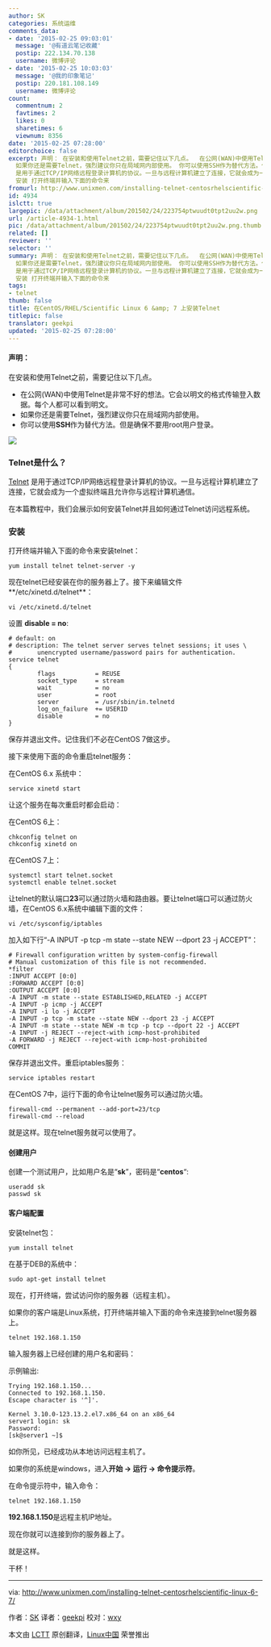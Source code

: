 ```yaml
---
author: SK
categories: 系统运维
comments_data:
- date: '2015-02-25 09:03:01'
  message: '@有道云笔记收藏'
  postip: 222.134.70.138
  username: 微博评论
- date: '2015-02-25 10:03:03'
  message: '@我的印象笔记'
  postip: 220.181.108.149
  username: 微博评论
count:
  commentnum: 2
  favtimes: 2
  likes: 0
  sharetimes: 6
  viewnum: 8356
date: '2015-02-25 07:28:00'
editorchoice: false
excerpt: 声明： 在安装和使用Telnet之前，需要记住以下几点。  在公网(WAN)中使用Telnet是非常不好的想法。它会以明文的格式传输登入数据。每个人都可以看到明文。
  如果你还是需要Telnet，强烈建议你只在局域网内部使用。 你可以使用SSH作为替代方法。但是确保不要用root用户登录。   Telnet是什么？ Telnet
  是用于通过TCP/IP网络远程登录计算机的协议。一旦与远程计算机建立了连接，它就会成为一个虚拟终端且允许你与远程计算机通信。 在本篇教程中，我们会展示如何安装Telnet并且如何通过Telnet访问远程系统。
  安装 打开终端并输入下面的命令来
fromurl: http://www.unixmen.com/installing-telnet-centosrhelscientific-linux-6-7/
id: 4934
islctt: true
largepic: /data/attachment/album/201502/24/223754ptwuudt0tpt2uu2w.png
url: /article-4934-1.html
pic: /data/attachment/album/201502/24/223754ptwuudt0tpt2uu2w.png.thumb.jpg
related: []
reviewer: ''
selector: ''
summary: 声明： 在安装和使用Telnet之前，需要记住以下几点。  在公网(WAN)中使用Telnet是非常不好的想法。它会以明文的格式传输登入数据。每个人都可以看到明文。
  如果你还是需要Telnet，强烈建议你只在局域网内部使用。 你可以使用SSH作为替代方法。但是确保不要用root用户登录。   Telnet是什么？ Telnet
  是用于通过TCP/IP网络远程登录计算机的协议。一旦与远程计算机建立了连接，它就会成为一个虚拟终端且允许你与远程计算机通信。 在本篇教程中，我们会展示如何安装Telnet并且如何通过Telnet访问远程系统。
  安装 打开终端并输入下面的命令来
tags:
- telnet
thumb: false
title: 在CentOS/RHEL/Scientific Linux 6 &amp; 7 上安装Telnet
titlepic: false
translator: geekpi
updated: '2015-02-25 07:28:00'
---
```


#### 声明：


在安装和使用Telnet之前，需要记住以下几点。


* 在公网(WAN)中使用Telnet是非常不好的想法。它会以明文的格式传输登入数据。每个人都可以看到明文。
* 如果你还是需要Telnet，强烈建议你只在局域网内部使用。
* 你可以使用**SSH**作为替代方法。但是确保不要用root用户登录。


![](/data/attachment/album/201502/24/223754ptwuudt0tpt2uu2w.png)


### Telnet是什么？


[Telnet](http://en.wikipedia.org/wiki/Telnet) 是用于通过TCP/IP网络远程登录计算机的协议。一旦与远程计算机建立了连接，它就会成为一个虚拟终端且允许你与远程计算机通信。


在本篇教程中，我们会展示如何安装Telnet并且如何通过Telnet访问远程系统。


### 安装


打开终端并输入下面的命令来安装telnet：



```
yum install telnet telnet-server -y

```

现在telnet已经安装在你的服务器上了。接下来编辑文件**/etc/xinetd.d/telnet**：



```
vi /etc/xinetd.d/telnet

```

设置 **disable = no**:



```
# default: on
# description: The telnet server serves telnet sessions; it uses \
#       unencrypted username/password pairs for authentication.
service telnet
{
        flags           = REUSE
        socket_type     = stream
        wait            = no
        user            = root
        server          = /usr/sbin/in.telnetd
        log_on_failure  += USERID
        disable         = no
}

```

保存并退出文件。记住我们不必在CentOS 7做这步。


接下来使用下面的命令重启telnet服务：


在CentOS 6.x 系统中：



```
service xinetd start

```

让这个服务在每次重启时都会启动：


在CentOS 6上：



```
chkconfig telnet on
chkconfig xinetd on

```

在CentOS 7上：



```
systemctl start telnet.socket
systemctl enable telnet.socket

```

让telnet的默认端口**23**可以通过防火墙和路由器。要让telnet端口可以通过防火墙，在CentOS 6.x系统中编辑下面的文件：



```
vi /etc/sysconfig/iptables

```

加入如下行“-A INPUT -p tcp -m state --state NEW --dport 23 -j ACCEPT”：



```
# Firewall configuration written by system-config-firewall
# Manual customization of this file is not recommended.
*filter
:INPUT ACCEPT [0:0]
:FORWARD ACCEPT [0:0]
:OUTPUT ACCEPT [0:0]
-A INPUT -m state --state ESTABLISHED,RELATED -j ACCEPT
-A INPUT -p icmp -j ACCEPT
-A INPUT -i lo -j ACCEPT
-A INPUT -p tcp -m state --state NEW --dport 23 -j ACCEPT
-A INPUT -m state --state NEW -m tcp -p tcp --dport 22 -j ACCEPT
-A INPUT -j REJECT --reject-with icmp-host-prohibited
-A FORWARD -j REJECT --reject-with icmp-host-prohibited
COMMIT

```

保存并退出文件。重启iptables服务：



```
service iptables restart

```

在CentOS 7中，运行下面的命令让telnet服务可以通过防火墙。



```
firewall-cmd --permanent --add-port=23/tcp
firewall-cmd --reload

```

就是这样。现在telnet服务就可以使用了。


#### 创建用户


创建一个测试用户，比如用户名是“**sk**”，密码是“**centos**“:



```
useradd sk
passwd sk

```

#### 客户端配置


安装telnet包：



```
yum install telnet

```

在基于DEB的系统中：



```
sudo apt-get install telnet

```

现在，打开终端，尝试访问你的服务器（远程主机）。


如果你的客户端是Linux系统，打开终端并输入下面的命令来连接到telnet服务器上。



```
telnet 192.168.1.150

```

输入服务器上已经创建的用户名和密码：


示例输出:



```
Trying 192.168.1.150...
Connected to 192.168.1.150.
Escape character is '^]'.

Kernel 3.10.0-123.13.2.el7.x86_64 on an x86_64
server1 login: sk
Password: 
[sk@server1 ~]$

```

如你所见，已经成功从本地访问远程主机了。


如果你的系统是windows，进入**开始 -> 运行 -> 命令提示符**。


在命令提示符中，输入命令：



```
telnet 192.168.1.150

```

**192.168.1.150**是远程主机IP地址。


现在你就可以连接到你的服务器上了。


就是这样。


干杯！




---


via: <http://www.unixmen.com/installing-telnet-centosrhelscientific-linux-6-7/>


作者：[SK](http://www.unixmen.com/author/sk/) 译者：[geekpi](https://github.com/geekpi) 校对：[wxy](https://github.com/wxy)


本文由 [LCTT](https://github.com/LCTT/TranslateProject) 原创翻译，[Linux中国](http://linux.cn/) 荣誉推出